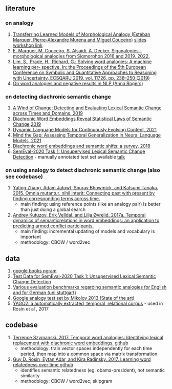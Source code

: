 ## literature
### on analogy
1. [Transferring Learned Models of Morphological Analogy (Esteban Marquer, Pierre-Alexandre Murena and Miguel Couceiro)](https://github.com/pmonnin/ata2022-papers-slides/raw/main/papers/ICCBR_2022_Workshop_paper_71.pdf) [<ins>slides</ins>](https://github.com/pmonnin/ata2022-papers-slides/raw/main/slides/ATA_2022_emarquer.pdf) [<ins>workshop link</ins>](https://iccbr-ata2022.loria.fr/schedule/)
2. [E. Marquer, M. Couceiro, S. Alsaidi, A. Decker, Siganalogies - morphological analogies from Sigmorphon 2016 and 2019, 2022.](https://hal.inria.fr/hal-03313591/)
3. [Lim, S., Prade, H., Richard, G.: Solving word analogies: A machine learning per- spective. In: the Proceedings of the 5th European Conference on Symbolic and Quantitative Approaches to Reasoning with Uncertainty, ECSQARU 2019. vol. 11726, pp. 238–250 (2019)](https://link.springer.com/chapter/10.1007/978-3-030-29765-7_20)
4. [On word analogies and negative results in NLP (Anna Rogers)](https://hackingsemantics.xyz/2019/analogies/)

### on detecting diachronic semantic change
1. [A Wind of Change: Detecting and Evaluating Lexical Semantic Change across Times and Domains, 2019](https://arxiv.org/pdf/1906.02979.pdf)
2. [Diachronic Word Embeddings Reveal Statistical Laws of Semantic Change,2019](https://arxiv.org/pdf/1605.09096.pdf)
3. [Dynamic Language Models for Continuously Evolving Content, 2021](https://dl.acm.org/doi/pdf/10.1145/3447548.3467162)
4. [Mind the Gap: Assessing Temporal Generalization in Neural Language Models, 2021](https://proceedings.neurips.cc/paper/2021/file/f5bf0ba0a17ef18f9607774722f5698c-Paper.pdf)
5. [Diachronic word embeddings and semantic shifts: a survey, 2018](https://arxiv.org/pdf/1806.03537.pdf)
6. [SemEval-2020 Task 1: Unsupervised Lexical Semantic Change Detection](https://aclanthology.org/2020.semeval-1.1.pdf) - manually annotated test set available [<ins>talk</ins>](https://underline.io/lecture/6403-semeval-2020-task-1-unsupervised-lexical-semantic-change-detection)

### on using analogy to detect diachronic semantic change (also see codebase)
1.  [Yating Zhang, Adam Jatowt, Sourav Bhowmick, and Katsumi Tanaka. 2015. Omnia mutantur, nihil interit: Connecting past with present by finding corresponding terms across time.](https://aclanthology.org/P15-1063.pdf)
      - main finding: using reference points (like an analogy pair) is better than just doing a global search
3.  [Andrey Kutuzov, Erik Velldal, and Lilja Øvrelid. 2017a. Temporal dynamics of semanticrelations in word embeddings: an application to predicting armed conflict participants.](https://arxiv.org/pdf/1707.08660.pdf)
      - main finding: incremental updating of models and vocabulary is important 
      - methodology: CBOW / word2vec

## data
1. [google books ngram](https://storage.googleapis.com/books/ngrams/books/datasetsv3.html)
2. [Test Data for SemEval-2020 Task 1: Unsupervised Lexical Semantic Change Detection](https://www.ims.uni-stuttgart.de/en/research/resources/corpora/sem-eval-ulscd/)
3. [Various evaluation benchmarks regarding semantic analogies for English and for German (uni stuttgart)](https://www.ims.unistuttgart.de/en/research/resources/lexica/analogies/)
4. [Google analogy test set by Mikolov 2013 (State of the art)](https://aclweb.org/aclwiki/Google_analogy_test_set_(State_of_the_art))
5. [YAGO2: a automatically extracted, temporal, relational corpus](https://yago-knowledge.org/) - used in Rosin et al , 2017

## codebase
1. [Terrence Szymanski. 2017. Temporal word analogies: Identifying lexical replacement with diachronic word embeddings.](https://researchrepository.ucd.ie/bitstream/10197/9166/1/insight_publication.pdf) [<ins>github</ins>](https://github.com/tdszyman/twapy)
   - methodology: train vector spaces independently for each time period, then map into a common space via matrix transformation
2. [Guy D. Rosin, Eytan Adar, and Kira Radinsky. 2017. Learning word relatedness over time.](https://arxiv.org/pdf/1707.08081.pdf%C2%A0%E2%86%A9%EF%B8%8E%C2%A0%E2%86%A9%EF%B8%8E)[<ins>github</ins>](https://github.com/guyrosin/learning-word-relatedness)
   - identifies semantic relatedness (eg. obama-president), not semantic similarity 
   - methodology: CBOW / word2vec; skipgram
